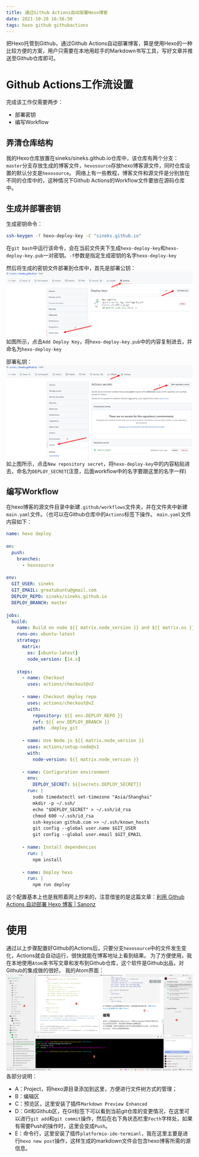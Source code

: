 ```yaml
---
title: 通过Github Actions自动部署Hexo博客
date: 2021-10-26 16:56:50
tags: hexo github githubactions
---
```

把Hexo托管到Github，通过Github Actions自动部署博客，算是使用Hexo的一种比较方便的方案，用户只需要在本地用趁手的Markdown书写工具，写好文章并推送至Github仓库即可。

# Github Actions工作流设置
完成该工作仅需要两步：
  - 部署密钥
  - 编写Workflow

## 弄清仓库结构
我的Hexo仓库放置在sineks/sineks.github.io仓库中，该仓库有两个分支：`master`分支存放生成的博客文件，`hexosource`存放hexo博客源文件，同时仓库设置的默认分支是`hexosource`。
网络上有一些教程，博客文件和源文件是分别放在不同的仓库中的，这种情况下Github Actions的Workflow文件要放在源码仓库中。

## 生成并部署密钥
生成密钥命令：
```bash
ssh-keygen -f hexo-deploy-key -C "sineks.github.io"
```
在`git bash`中运行该命令，会在当前文件夹下生成`hexo-deploy-key`和`hexo-deploy-key.pub`一对密钥。`-f`参数是指定生成密钥的名字`hexo-deploy-key`

然后将生成的密钥文件部署到仓库中，首先是部署公钥：
![](../images/hexoblog_2021-10-26_18-32-38.png)
如图所示，点击`Add Deploy Key`，将`hexo-deploy-key.pub`中的内容复制进去，并命名为`hexo-deploy-key`

部署私钥：
![](../images/hexoblog_2021-10-26_19-46-09.png)
如上图所示，点击`New repository secret`，将`hexo-deploy-key`中的内容粘贴进去，命名为`DEPLOY_SECRET`(注意，后面workflow中的名字要跟这里的名字一样)

## 编写Workflow
在hexo博客的源文件目录中新建`.github/workflows`文件夹，并在文件夹中新建`main.yaml`文件。（也可以在Github仓库中的`Actions`标签下操作。
`main.yaml`文件内容如下：
```yaml
name: hexo deploy

on:
  push:
    branches:
      - hexosource

env:
  GIT_USER: sineks
  GIT_EMAIL: greatubuntu@gmail.com
  DEPLOY_REPO: sineks/sineks.github.io
  DEPLOY_BRANCH: master

jobs:
  build:
    name: Build on node ${{ matrix.node_version }} and ${{ matrix.os }}
    runs-on: ubuntu-latest
    strategy:
      matrix:
        os: [ubuntu-latest]
        node_version: [14.x]

    steps:
      - name: Checkout
        uses: actions/checkout@v2

      - name: Checkout deploy repo
        uses: actions/checkout@v2
        with:
          repository: ${{ env.DEPLOY_REPO }}
          ref: ${{ env.DEPLOY_BRANCH }}
          path: .deploy_git

      - name: Use Node.js ${{ matrix.node_version }}
        uses: actions/setup-node@v1
        with:
          node-version: ${{ matrix.node_version }}

      - name: Configuration environment
        env:
          DEPLOY_SECRET: ${{secrets.DEPLOY_SECRET}}
        run: |
          sudo timedatectl set-timezone "Asia/Shanghai"
          mkdir -p ~/.ssh/
          echo "$DEPLOY_SECRET" > ~/.ssh/id_rsa
          chmod 600 ~/.ssh/id_rsa
          ssh-keyscan github.com >> ~/.ssh/known_hosts
          git config --global user.name $GIT_USER
          git config --global user.email $GIT_EMAIL

      - name: Install dependencies
        run: |
          npm install

      - name: Deploy hexo
        run: |
          npm run deploy
```
这个配置基本上也是我照着网上抄来的，注意借鉴的是这篇文章：[利用 Github Actions 自动部署 Hexo 博客 | Sanonz](https://sanonz.github.io/2020/deploy-a-hexo-blog-from-github-actions/#Workflow-%E6%A8%A1%E7%89%88)

# 使用
通过以上步骤配置好Github的Actions后，只要分支`hexosource`中的文件发生变化，Actions就会自动运行，很快就能在博客地址上看到结果。
为了方便使用，我在本地使用`Atom`来书写文章和发布到Github仓库，这个软件是Github出品，对Github的集成做的很好。
我的Atom界面：
![](../images/Snipaste_2021-10-26_20-05-10.png)
各部分说明：
  - A：Project，将hexo源目录添加到这里，方便进行文件树方式的管理；
  - B：编辑区
  - C：预览区，这里安装了插件`Markdown Preview Enhanced`
  - D：Git和Github区，在Git标签下可以看到当前git仓库的变更情况，在这里可以进行`git add`和`git commit`操作，然后在右下角状态栏里`Fecth`字样处，如果有需要Push的操作时，这里会变成`Push`。
  - E：命令行，这里安装了插件`platformio-ide-termianl`，我在这里主要是进行`hexo new post`操作，这样生成的markdown文件会包含hexo博客所需的源信息。
